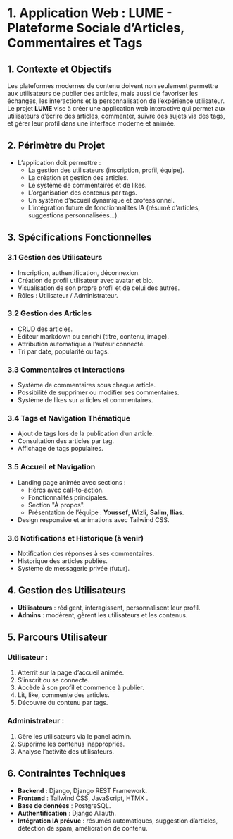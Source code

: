 # 1. Application Web : LUME - Plateforme Sociale d’Articles, Commentaires et Tags

## 1. Contexte et Objectifs

Les plateformes modernes de contenu doivent non seulement permettre aux utilisateurs de publier des articles, mais aussi de favoriser les échanges, les interactions et la personnalisation de l’expérience utilisateur. Le projet **LUME** vise à créer une application web interactive qui permet aux utilisateurs d’écrire des articles, commenter, suivre des sujets via des tags, et gérer leur profil dans une interface moderne et animée.

## 2. Périmètre du Projet

- L’application doit permettre :
  - La gestion des utilisateurs (inscription, profil, équipe).
  - La création et gestion des articles.
  - Le système de commentaires et de likes.
  - L’organisation des contenus par tags.
  - Un système d’accueil dynamique et professionnel.
  - L'intégration future de fonctionnalités IA (résumé d’articles, suggestions personnalisées...).

## 3. Spécifications Fonctionnelles

### 3.1 Gestion des Utilisateurs

- Inscription, authentification, déconnexion.
- Création de profil utilisateur avec avatar et bio.
- Visualisation de son propre profil et de celui des autres.
- Rôles : Utilisateur / Administrateur.

### 3.2 Gestion des Articles

- CRUD des articles.
- Éditeur markdown ou enrichi (titre, contenu, image).
- Attribution automatique à l’auteur connecté.
- Tri par date, popularité ou tags.

### 3.3 Commentaires et Interactions

- Système de commentaires sous chaque article.
- Possibilité de supprimer ou modifier ses commentaires.
- Système de likes sur articles et commentaires.

### 3.4 Tags et Navigation Thématique

- Ajout de tags lors de la publication d’un article.
- Consultation des articles par tag.
- Affichage de tags populaires.

### 3.5 Accueil et Navigation

- Landing page animée avec sections :
  - Héros avec call-to-action.
  - Fonctionnalités principales.
  - Section "À propos".
  - Présentation de l’équipe : **Youssef**, **Wizli**, **Salim**, **Ilias**.
- Design responsive et animations avec Tailwind CSS.

### 3.6 Notifications et Historique (à venir)

- Notification des réponses à ses commentaires.
- Historique des articles publiés.
- Système de messagerie privée (futur).

## 4. Gestion des Utilisateurs

- **Utilisateurs** : rédigent, interagissent, personnalisent leur profil.
- **Admins** : modèrent, gèrent les utilisateurs et les contenus.

## 5. Parcours Utilisateur

### Utilisateur :

1. Atterrit sur la page d’accueil animée.
2. S’inscrit ou se connecte.
3. Accède à son profil et commence à publier.
4. Lit, like, commente des articles.
5. Découvre du contenu par tags.

### Administrateur :

1. Gère les utilisateurs via le panel admin.
2. Supprime les contenus inappropriés.
3. Analyse l’activité des utilisateurs.

## 6. Contraintes Techniques

- **Backend** : Django, Django REST Framework.
- **Frontend** : Tailwind CSS, JavaScript, HTMX .
- **Base de données** : PostgreSQL.
- **Authentification** : Django Allauth.
- **Intégration IA prévue** : résumés automatiques, suggestion d’articles, détection de spam, amélioration de contenu.
